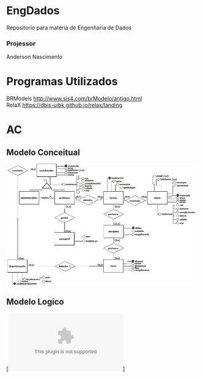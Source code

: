 # EngDados  
Repositorio para matéria de Engenharia de Dados
### Projessor  
Anderson Nascimento
# Programas Utilizados  
BRModels  http://www.sis4.com/brModelo/antigo.html  
RelaX https://dbis-uibk.github.io/relax/landing  
# AC
## Modelo Conceitual
[![Modelo Conceitual](./AC/print-modeloconceitual_AC.png)](./AC/print-modeloconceitual_AC.png)  
## Modelo Logico  
[![Modelo Logico](./AC/ModeloLogico_AC.docx)]  




